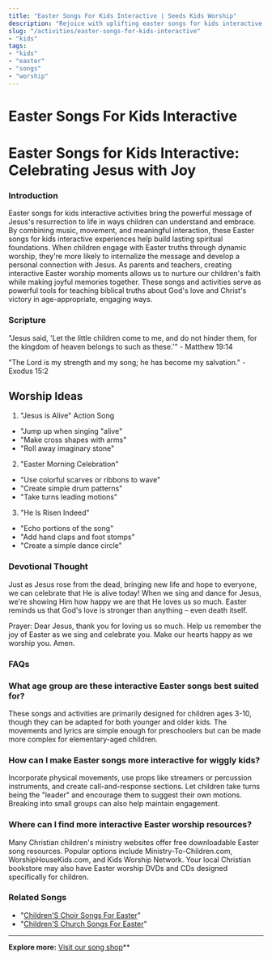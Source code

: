 ```yaml
---
title: "Easter Songs For Kids Interactive | Seeds Kids Worship"
description: "Rejoice with uplifting easter songs for kids interactive celebrating Jesus' resurrection. Easter worship resources for kids and Sunday school."
slug: "/activities/easter-songs-for-kids-interactive"
- "kids"
tags:
- "kids"
- "easter"
- "songs"
- "worship"
---
```


# Easter Songs For Kids Interactive

# Easter Songs for Kids Interactive: Celebrating Jesus with Joy

### Introduction
Easter songs for kids interactive activities bring the powerful message of Jesus's resurrection to life in ways children can understand and embrace. By combining music, movement, and meaningful interaction, these Easter songs for kids interactive experiences help build lasting spiritual foundations. When children engage with Easter truths through dynamic worship, they're more likely to internalize the message and develop a personal connection with Jesus. As parents and teachers, creating interactive Easter worship moments allows us to nurture our children's faith while making joyful memories together. These songs and activities serve as powerful tools for teaching biblical truths about God's love and Christ's victory in age-appropriate, engaging ways.

### Scripture
"Jesus said, 'Let the little children come to me, and do not hinder them, for the kingdom of heaven belongs to such as these.'" - Matthew 19:14

"The Lord is my strength and my song; he has become my salvation." - Exodus 15:2

## Worship Ideas
1. "Jesus is Alive" Action Song
- "Jump up when singing "alive"
- "Make cross shapes with arms"
- "Roll away imaginary stone"

2. "Easter Morning Celebration"
- "Use colorful scarves or ribbons to wave"
- "Create simple drum patterns"
- "Take turns leading motions"

3. "He Is Risen Indeed"
- "Echo portions of the song"
- "Add hand claps and foot stomps"
- "Create a simple dance circle"

### Devotional Thought
Just as Jesus rose from the dead, bringing new life and hope to everyone, we can celebrate that He is alive today! When we sing and dance for Jesus, we're showing Him how happy we are that He loves us so much. Easter reminds us that God's love is stronger than anything – even death itself. 

Prayer: Dear Jesus, thank you for loving us so much. Help us remember the joy of Easter as we sing and celebrate you. Make our hearts happy as we worship you. Amen.

### FAQs

### What age group are these interactive Easter songs best suited for?
These songs and activities are primarily designed for children ages 3-10, though they can be adapted for both younger and older kids. The movements and lyrics are simple enough for preschoolers but can be made more complex for elementary-aged children.

### How can I make Easter songs more interactive for wiggly kids?
Incorporate physical movements, use props like streamers or percussion instruments, and create call-and-response sections. Let children take turns being the "leader" and encourage them to suggest their own motions. Breaking into small groups can also help maintain engagement.

### Where can I find more interactive Easter worship resources?
Many Christian children's ministry websites offer free downloadable Easter song resources. Popular options include Ministry-To-Children.com, WorshipHouseKids.com, and Kids Worship Network. Your local Christian bookstore may also have Easter worship DVDs and CDs designed specifically for children.

### Related Songs

- "[Children'S Choir Songs For Easter](/activities/children-s-choir-songs-for-easter/)"
- "[Children'S Church Songs For Easter](/activities/children-s-church-songs-for-easter/)"

---

**Explore more:** [Visit our song shop](https://seedskidsworship.com/shop)**

<!-- Schema Markup -->
<script type="application/ld+json">
{
  "@context": "https://schema.org",
  "@type": "MusicRecording",
  "name": "Easter Songs For Kids Interactive",
  "byArtist": {
    "@type": "MusicGroup",
    "name": "Seeds Kids Worship"
  },
  "isFamilyFriendly": true,
  "url": "https://seedskidsworship.com/activities/easter-songs-for-kids-interactive/"
}
</script>
